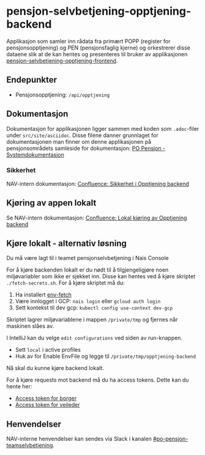 # pensjon-selvbetjening-opptjening-backend
Applikasjon som samler inn rådata fra primært POPP (register for pensjonsopptjening) og PEN (pensjonsfaglig kjerne) og orkestrerer disse dataene slik at de kan hentes
 og presenteres til bruker av applikasjonen [pensjon-selvbetjening-opptjening-frontend](https://github.com/navikt/pensjon-selvbetjening-opptjening-frontend).

## Endepunkter

* Pensjonsopptjening: `/api/opptjening`

## Dokumentasjon

Dokumentasjon for applikasjonen ligger sammen med koden som `.adoc`-filer under `src/site/asciidoc`.
Disse filene danner grunnlaget for dokumentasjonen man finner om denne applikasjonen
på pensjonsområdets samleside for dokumentasjon: [PO Pensjon - Systemdokumentasjon](https://pensjon-dokumentasjon.dev.intern.nav.no/pensjon-selvbetjening-opptjening-backend/index.html)

### Sikkerhet

NAV-intern dokumentasjon: [Confluence: Sikkerhet i Opptjening backend](https://confluence.adeo.no/display/PEN/Sikkerhet+i+Opptjening+backend)

## Kjøring av appen lokalt

Se NAV-intern dokumentasjon: [Confluence: Lokal kjøring av Opptjening backend](https://confluence.adeo.no/pages/viewpage.action?pageId=500958747)

## Kjøre lokalt - alternativ løsning
Du må være lagt til i teamet pensjonselvbetjening i Nais Console

For å kjøre backenden lokalt er du nødt til å tilgjengeligjøre noen miljøvariabler som ikke er sjekket inn.
Disse kan hentes ved å kjøre skriptet `./fetch-secrets.sh`. For å kjøre skriptet må du:
1. Ha installert [env-fetch](https://github.com/navikt/env-fetch)
2. Være innlogget i GCP: `nais login` eller `gcloud auth login`
3. Sett kontekst til dev gcp: `kubectl config use-context dev-gcp`

Skriptet lagrer miljøvariablene i mappen `/private/tmp` og fjernes når maskinen slåes av.

I IntelliJ kan du velge `edit configurations` ved siden av run-knappen.
* Sett `local` i  active profiles
* Huk av for Enable EnvFile og legge til `/private/tmp/opptjening-backend`

Nå skal du kunne kjøre backend lokalt.

For å kjøre requests mot backend må du ha access tokens. Dette kan du hente her:
* [Access token for borger](https://tokenx-token-generator.intern.dev.nav.no/api/obo?aud=dev-gcp:pensjonselvbetjening:pensjon-selvbetjening-opptjening-backend)
* [Access token for veileder](https://azure-token-generator.intern.dev.nav.no/api/obo?aud=dev-gcp:pensjonselvbetjening:pensjon-veiledning-opptjening-frontend)

## Henvendelser

NAV-interne henvendelser kan sendes via Slack i kanalen [#po-pensjon-teamselvbetjening](https://nav-it.slack.com/archives/C014M7U1GBY).
